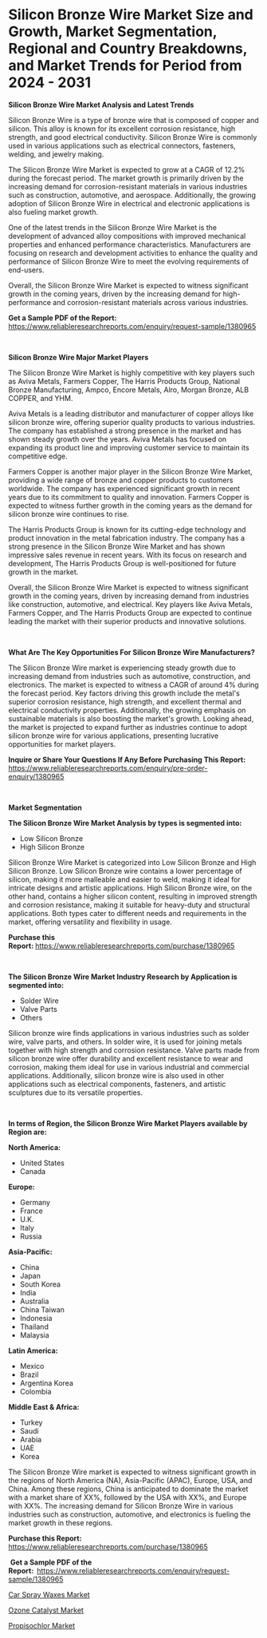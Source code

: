 <p><h1>Silicon Bronze Wire Market Size and Growth, Market Segmentation, Regional and Country Breakdowns, and Market Trends for Period from 2024 -  2031</h1></p><p><strong>Silicon Bronze Wire Market Analysis and Latest Trends</strong></p>
<p><p>Silicon Bronze Wire is a type of bronze wire that is composed of copper and silicon. This alloy is known for its excellent corrosion resistance, high strength, and good electrical conductivity. Silicon Bronze Wire is commonly used in various applications such as electrical connectors, fasteners, welding, and jewelry making.</p><p>The Silicon Bronze Wire Market is expected to grow at a CAGR of 12.2% during the forecast period. The market growth is primarily driven by the increasing demand for corrosion-resistant materials in various industries such as construction, automotive, and aerospace. Additionally, the growing adoption of Silicon Bronze Wire in electrical and electronic applications is also fueling market growth.</p><p>One of the latest trends in the Silicon Bronze Wire Market is the development of advanced alloy compositions with improved mechanical properties and enhanced performance characteristics. Manufacturers are focusing on research and development activities to enhance the quality and performance of Silicon Bronze Wire to meet the evolving requirements of end-users.</p><p>Overall, the Silicon Bronze Wire Market is expected to witness significant growth in the coming years, driven by the increasing demand for high-performance and corrosion-resistant materials across various industries.</p></p>
<p><strong>Get a Sample PDF of the Report:&nbsp;</strong> <a href="https://www.reliableresearchreports.com/enquiry/request-sample/1380965">https://www.reliableresearchreports.com/enquiry/request-sample/1380965</a></p>
<p>&nbsp;</p>
<p><strong>Silicon Bronze Wire Major Market Players</strong></p>
<p><p>The Silicon Bronze Wire Market is highly competitive with key players such as Aviva Metals, Farmers Copper, The Harris Products Group, National Bronze Manufacturing, Ampco, Encore Metals, Alro, Morgan Bronze, ALB COPPER, and YHM. </p><p>Aviva Metals is a leading distributor and manufacturer of copper alloys like silicon bronze wire, offering superior quality products to various industries. The company has established a strong presence in the market and has shown steady growth over the years. Aviva Metals has focused on expanding its product line and improving customer service to maintain its competitive edge.</p><p>Farmers Copper is another major player in the Silicon Bronze Wire Market, providing a wide range of bronze and copper products to customers worldwide. The company has experienced significant growth in recent years due to its commitment to quality and innovation. Farmers Copper is expected to witness further growth in the coming years as the demand for silicon bronze wire continues to rise.</p><p>The Harris Products Group is known for its cutting-edge technology and product innovation in the metal fabrication industry. The company has a strong presence in the Silicon Bronze Wire Market and has shown impressive sales revenue in recent years. With its focus on research and development, The Harris Products Group is well-positioned for future growth in the market.</p><p>Overall, the Silicon Bronze Wire Market is expected to witness significant growth in the coming years, driven by increasing demand from industries like construction, automotive, and electrical. Key players like Aviva Metals, Farmers Copper, and The Harris Products Group are expected to continue leading the market with their superior products and innovative solutions.</p></p>
<p>&nbsp;</p>
<p><strong>What Are The Key Opportunities For Silicon Bronze Wire Manufacturers?</strong></p>
<p><p>The Silicon Bronze Wire market is experiencing steady growth due to increasing demand from industries such as automotive, construction, and electronics. The market is expected to witness a CAGR of around 4% during the forecast period. Key factors driving this growth include the metal's superior corrosion resistance, high strength, and excellent thermal and electrical conductivity properties. Additionally, the growing emphasis on sustainable materials is also boosting the market's growth. Looking ahead, the market is projected to expand further as industries continue to adopt silicon bronze wire for various applications, presenting lucrative opportunities for market players.</p></p>
<p><strong>Inquire or Share Your Questions If Any Before Purchasing This Report:</strong> <a href="https://www.reliableresearchreports.com/enquiry/pre-order-enquiry/1380965">https://www.reliableresearchreports.com/enquiry/pre-order-enquiry/1380965</a></p>
<p>&nbsp;</p>
<p><strong>Market Segmentation</strong></p>
<p><strong>The Silicon Bronze Wire Market Analysis by types is segmented into:</strong></p>
<p><ul><li>Low Silicon Bronze</li><li>High Silicon Bronze</li></ul></p>
<p><p>Silicon Bronze Wire Market is categorized into Low Silicon Bronze and High Silicon Bronze. Low Silicon Bronze wire contains a lower percentage of silicon, making it more malleable and easier to weld, making it ideal for intricate designs and artistic applications. High Silicon Bronze wire, on the other hand, contains a higher silicon content, resulting in improved strength and corrosion resistance, making it suitable for heavy-duty and structural applications. Both types cater to different needs and requirements in the market, offering versatility and flexibility in usage.</p></p>
<p><strong>Purchase this Report:&nbsp;</strong><a href="https://www.reliableresearchreports.com/purchase/1380965">https://www.reliableresearchreports.com/purchase/1380965</a></p>
<p>&nbsp;</p>
<p><strong>The Silicon Bronze Wire Market Industry Research by Application is segmented into:</strong></p>
<p><ul><li>Solder Wire</li><li>Valve Parts</li><li>Others</li></ul></p>
<p><p>Silicon bronze wire finds applications in various industries such as solder wire, valve parts, and others. In solder wire, it is used for joining metals together with high strength and corrosion resistance. Valve parts made from silicon bronze wire offer durability and excellent resistance to wear and corrosion, making them ideal for use in various industrial and commercial applications. Additionally, silicon bronze wire is also used in other applications such as electrical components, fasteners, and artistic sculptures due to its versatile properties.</p></p>
<p>&nbsp;</p>
<p><strong>In terms of Region, the Silicon Bronze Wire Market Players available by Region are:</strong></p>
<p>
    <p> <strong> North America: </strong>
        <ul>
            <li>United States</li>
            <li>Canada</li>
        </ul>
        </p> 
    <p> <strong> Europe: </strong>
        <ul>
            <li>Germany</li>
            <li>France</li>
            <li>U.K.</li>
            <li>Italy</li>
            <li>Russia</li>
        </ul>
        </p> 
    <p> <strong> Asia-Pacific: </strong>
        <ul>
            <li>China</li>
            <li>Japan</li>
            <li>South Korea</li>
            <li>India</li>
            <li>Australia</li>
            <li>China Taiwan</li>
            <li>Indonesia</li>
            <li>Thailand</li>
            <li>Malaysia</li>
        </ul>
        </p> 
    <p> <strong> Latin America: </strong>
        <ul>
            <li>Mexico</li>
            <li>Brazil</li>
            <li>Argentina Korea</li>
            <li>Colombia</li>
        </ul>
        </p> 
    <p> <strong> Middle East & Africa: </strong>
        <ul>
            <li>Turkey</li>
            <li>Saudi</li>
            <li>Arabia</li>
            <li>UAE</li>
            <li>Korea</li>
        </ul>
    </p>
    </p>
<p><p>The Silicon Bronze Wire market is expected to witness significant growth in the regions of North America (NA), Asia-Pacific (APAC), Europe, USA, and China. Among these regions, China is anticipated to dominate the market with a market share of XX%, followed by the USA with XX%, and Europe with XX%. The increasing demand for Silicon Bronze Wire in various industries such as construction, automotive, and electronics is fueling the market growth in these regions.</p></p>
<p><strong>Purchase this Report: </strong><a href="https://www.reliableresearchreports.com/purchase/1380965">https://www.reliableresearchreports.com/purchase/1380965</a></p>
<p>&nbsp;<strong>Get a Sample PDF of the Report:&nbsp;&nbsp;</strong><a href="https://www.reliableresearchreports.com/enquiry/request-sample/1380965">https://www.reliableresearchreports.com/enquiry/request-sample/1380965</a></p>
<p><strong></strong></p>
<p><p><a href="https://github.com/danielneavesallisons03mba/Market-Research-Report-List-1/blob/main/car-spray-waxes-market.md">Car Spray Waxes Market</a></p><p><a href="https://github.com/dimitrishawkinswaynenp91rgz/Market-Research-Report-List-1/blob/main/ozone-catalyst-market.md">Ozone Catalyst Market</a></p><p><a href="https://github.com/changoleonlaverguenzanoexiste/Market-Research-Report-List-2/blob/main/propisochlor-market.md">Propisochlor Market</a></p></p>